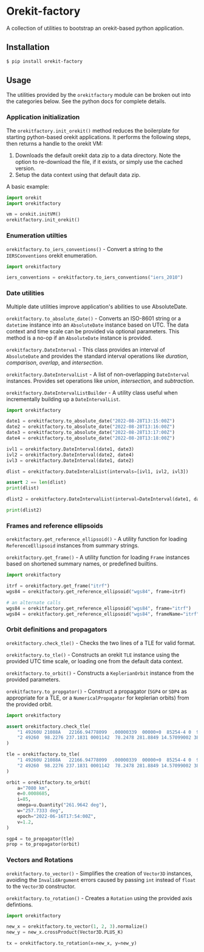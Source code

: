 # Orekit-factory

A collection of utilities to bootstrap an orekit-based python application.

## Installation

```sh
$ pip install orekit-factory
```

## Usage

The utilities provided by the `orekitfactory` module can be broken out into the categories below.  See the python docs for complete details.

### Application initialization

The `orekitfactory.init_orekit()` method reduces the boilerplate for starting python-based orekit applications. It performs the following steps, then returns a handle to the orekit VM:

1. Downloads the default orekit data zip to a data directory. Note the option to re-download the file, if it exists, or simply use the cached version.
2. Setup the data context using that default data zip.

A basic example:

```python
import orekit
import orekitfactory

vm = orekit.initVM()
orekitfactory.init_orekit()
```

### Enumeration utilties

`orekitfactory.to_iers_conventions()` - Convert a string to the `IERSConventions` orekit enumeration.

```python
import orekitfactory

iers_conventions = orekitfactory.to_iers_conventions("iers_2010")
```

### Date utilities

Multiple date utilities improve application's abilities to use AbsoluteDate.

`orekitfactory.to_absolute_date()` - Converts an ISO-8601 string or a `datetime` instance into an `AbsoluteDate` instance based on UTC. The data context and time scale can be provided via optional parameters. This method is a no-op if an `AbsoluteDate` instance is provided.

`orekitfactory.DateInterval` - This class provides an interval of `AbsoluteDate` and provides the standard interval operations like *duration*, *comparison*, *overlap*, and *intersection*.

`orekitfactory.DateIntervalList` - A list of non-overlapping `DateInterval` instances. Provides set operations like *union*, *intersection*, and *subtraction*.

`orekitfactory.DateIntervalListBuilder` - A utility class useful when incrementally building up a `DateIntervalList`.

```python
import orekitfactory

date1 = orekitfactory.to_absolute_date("2022-08-28T13:15:00Z")
date2 = orekitfactory.to_absolute_date("2022-08-28T13:16:00Z")
date3 = orekitfactory.to_absolute_date("2022-08-28T13:17:00Z")
date4 = orekitfactory.to_absolute_date("2022-08-28T13:18:00Z")

ivl1 = orekitfactory.DateInterval(date1, date3)
ivl2 = orekitfactory.DateInterval(date2, date4)
ivl3 = orekitfactory.DateInterval(date1, date2)

dlist = orekitfactory.DateInteralList(intervals=[ivl1, ivl2, ivl3])

assert 2 == len(dlist)
print(dlist)

dlist2 = orekitfactory.DateIntervalList(interval=DateInterval(date1, date5)).subtract(dlist)

print(dlist2)
```

### Frames and reference ellipsoids

`orekitfactory.get_reference_ellipsoid()` - A utility function for loading `ReferenceEllipsoid` instances from summary strings.

`orekitfactory.get_frame()` - A utility function for loading `Frame` instances based on shortened summary names, or predefined builtins.

```python
import orekitfactory

itrf = orekitfactory.get_frame("itrf")
wgs84 = orekitfactory.get_reference_ellipsoid("wgs84", frame=itrf)

# an alternate calls
wgs84 = orekitfactory.get_reference_ellipsoid("wgs84", frame="itrf")
wgs84 = orekitfactory.get_reference_ellipsoid("wgs84", frameName="itrf")
```

### Orbit definitions and propagators

`orekitfactory.check_tle()` - Checks the two lines of a TLE for valid format.

`orekitfactory.to_tle()` - Constructs an orekit `TLE` instance using the provided UTC time scale, or loading one from the default data context.

`orekitfactory.to_orbit()` - Constructs a `KeplerianOrbit` instance from the provided parameters.

`orekitfactory.to_propgator()` - Construct a propagator (`SGP4` or `SDP4` as appropriate for a TLE, or a `NumericalPropagator` for keplerian orbits) from the provided orbit.

```python
import orekitfactory

assert orekitfactory.check_tle(
    "1 49260U 21088A   22166.94778099  .00000339  00000+0  85254-4 0  9992",
    "2 49260  98.2276 237.1831 0001142  78.2478 281.8849 14.57099002 38060"
)

tle = orekitfactory.to_tle(
    "1 49260U 21088A   22166.94778099  .00000339  00000+0  85254-4 0  9992",
    "2 49260  98.2276 237.1831 0001142  78.2478 281.8849 14.57099002 38060"
)

orbit = orekitfactory.to_orbit(
    a="7080 km",
    e=0.0008685,
    i=85,
    omega=u.Quantity("261.9642 deg"),
    w="257.7333 deg",
    epoch="2022-06-16T17:54:00Z",
    v=1.2,
)

sgp4 = to_propagator(tle)
prop = to_propagator(orbit)
```

### Vectors and Rotations

`orekitfactory.to_vector()` - Simplifies the creation of `Vector3D` instances, avoiding the `InvalidArgument` errors caused by passing `int` instead of `float` to the `Vector3D` constructor.

`orekitfactory.to_rotation()` - Creates a `Rotation` using the provided axis defintions.

```python
import orekitfactory

new_x = orekitfactory.to_vector(1, 2, 3).normalize()
new_y = new_x.crossProduct(Vector3D.PLUS_K)

tx = orekitfactory.to_rotation(x=new_x, y=new_y)
```
